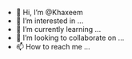 - 👋 Hi, I’m @Khaxeem
- 👀 I’m interested in ...
- 🌱 I’m currently learning ...
- 💞️ I’m looking to collaborate on ...
- 📫 How to reach me ...

<!---
Khaxeem/Khaxeem is a ✨ special ✨ repository because its `README.md` (this file) appears on your GitHub profile.
You can click the Preview link to take a look at your changes.
--->
